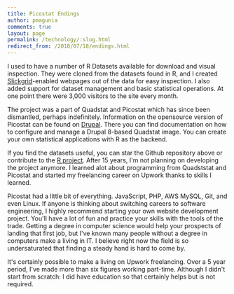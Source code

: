 ```yaml
---
title: Picostat Endings
author: pmagunia
comments: true
layout: page
permalink: /technology/:slug.html
redirect_from: /2018/07/18/endings.html
---
```

<p>I used to have a number of R Datasets available for download and visual inspection. They were cloned from the datasets found in R, and I created <a href="https://github.com/mleibman/SlickGrid">Slickgrid</a>-enabled webpages out of the data for easy inspection. I also added support for dataset management and basic statistical operations. At one point there were 3,000 visitors to the site every month.</p>

<p>The project was a part of Quadstat and Picostat which has since been dismantled, perhaps indefinitely. Information on the opensource version of Picostat can be found on <a href="https://www.drupal.org/project/quadstat">Drupal</a>. There you can find documentation on how to configure and manage a Drupal 8-based Quadstat image. You can create your own statistical applications with R as the backend.</p>

<p>If you find the datasets useful, you can star the Github repository above or contribute to the <a href="https://www.r-project.org">R project</a>. After 15 years, I'm not planning on developing the project anymore. I learned alot about programming from Quadststat and Picostat and started my freelancing career on Upwork thanks to skills I learned.</p>

<p>Picostat had a little bit of everything. JavaScript, PHP, AWS MySQL, Git, and even Linux. If anyone is thinking about switching careers to software engineering, I highly recommend starting your own website development project. You'll have a lot of fun and practice your skills with the tools of the trade. Getting a degree in computer science would help your prospects of landing that first job, but I've known many people without a degree in computers make a living in IT. I believe right now the field is so undersaturated that finding a steady hand is hard to come by.</p>

<p>It's certainly possible to make a living on Upwork freelancing. Over a 5 year period, I've made more than six figures working part-time. Although I didn't start from scratch: I did have education so that certainly helps but is not required.</p>
